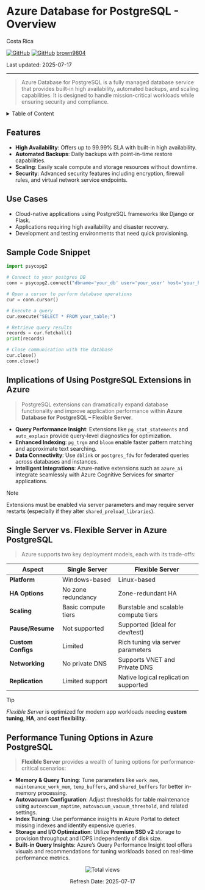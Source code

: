 # Azure Database for PostgreSQL - Overview

Costa Rica

[![GitHub](https://badgen.net/badge/icon/github?icon=github&label)](https://github.com)
[![GitHub](https://img.shields.io/badge/--181717?logo=github&logoColor=ffffff)](https://github.com/)
[brown9804](https://github.com/brown9804)

Last updated: 2025-07-17

----------

> Azure Database for PostgreSQL is a fully managed database service that provides built-in high availability, automated backups, and scaling capabilities. It is designed to handle mission-critical workloads while ensuring security and compliance.

<details>
<summary>Table of Content</summary>

- [Features](#features)
- [Use Cases](#use-cases)
- [Sample Code Snippet](#sample-code-snippet)
- [Implications of Using PostgreSQL Extensions in Azure](#implications-of-using-postgresql-extensions-in-azure)
- [Single Server vs. Flexible Server in Azure PostgreSQL](#single-server-vs-flexible-server-in-azure-postgresql)
- [Performance Tuning Options in Azure PostgreSQL](#performance-tuning-options-in-azure-postgresql)

</details>

## Features

- **High Availability**: Offers up to 99.99% SLA with built-in high availability.
- **Automated Backups**: Daily backups with point-in-time restore capabilities.
- **Scaling**: Easily scale compute and storage resources without downtime.
- **Security**: Advanced security features including encryption, firewall rules, and virtual network service endpoints.

## Use Cases

- Cloud-native applications using PostgreSQL frameworks like Django or Flask.
- Applications requiring high availability and disaster recovery.
- Development and testing environments that need quick provisioning.

## Sample Code Snippet

```python
import psycopg2

# Connect to your postgres DB
conn = psycopg2.connect("dbname='your_db' user='your_user' host='your_host' password='your_password'")

# Open a cursor to perform database operations
cur = conn.cursor()

# Execute a query
cur.execute("SELECT * FROM your_table;")

# Retrieve query results
records = cur.fetchall()
print(records)

# Close communication with the database
cur.close()
conn.close()
```

## Implications of Using PostgreSQL Extensions in Azure

> PostgreSQL extensions can dramatically expand database functionality and improve application performance within **Azure Database for PostgreSQL – Flexible Server**.

- **Query Performance Insight**: Extensions like `pg_stat_statements` and `auto_explain` provide query-level diagnostics for optimization.
- **Enhanced Indexing**: `pg_trgm` and `bloom` enable faster pattern matching and approximate text searching.
- **Data Connectivity**: Use `dblink` or `postgres_fdw` for federated queries across databases and instances.
- **Intelligent Integrations**: Azure-native extensions such as `azure_ai` integrate seamlessly with Azure Cognitive Services for smarter applications.

> [!NOTE]
> Extensions must be enabled via server parameters and may require server restarts (especially if they alter `shared_preload_libraries`).

## Single Server vs. Flexible Server in Azure PostgreSQL

> Azure supports two key deployment models, each with its trade-offs:

| Aspect | Single Server | Flexible Server |
|--------|----------------|------------------|
| **Platform** | Windows-based | Linux-based |
| **HA Options** | No zone redundancy | Zone-redundant HA |
| **Scaling** | Basic compute tiers | Burstable and scalable compute tiers |
| **Pause/Resume** | Not supported | Supported (ideal for dev/test) |
| **Custom Configs** | Limited | Rich tuning via server parameters |
| **Networking** | No private DNS | Supports VNET and Private DNS |
| **Replication** | Limited support | Native logical replication supported |

> [!TIP]
> *Flexible Server* is optimized for modern app workloads needing **custom tuning**, **HA**, and **cost flexibility**.

## Performance Tuning Options in Azure PostgreSQL

> **Flexible Server** provides a wealth of tuning options for performance-critical scenarios:

- **Memory & Query Tuning**: Tune parameters like `work_mem`, `maintenance_work_mem`, `temp_buffers`, and `shared_buffers` for better in-memory processing.
- **Autovacuum Configuration**: Adjust thresholds for table maintenance using `autovacuum_naptime`, `autovacuum_vacuum_threshold`, and related settings.
- **Index Tuning**: Use performance insights in Azure Portal to detect missing indexes and identify expensive queries.
- **Storage and I/O Optimization**: Utilize **Premium SSD v2** storage to provision throughput and IOPS independently of disk size.
- **Built-in Query Insights**: Azure’s Query Performance Insight tool offers visuals and recommendations for tuning workloads based on real-time performance metrics.

<!-- START BADGE -->
<div align="center">
  <img src="https://img.shields.io/badge/Total%20views-2-limegreen" alt="Total views">
  <p>Refresh Date: 2025-07-17</p>
</div>
<!-- END BADGE -->
